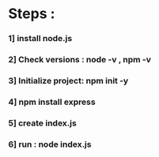 # Steps :
### 1] install node.js 
### 2] Check versions : node -v , npm -v 
### 3] Initialize project:  npm init -y
### 4] npm install express
### 5] create index.js
### 6] run : node index.js


